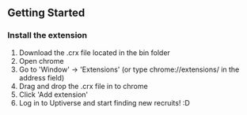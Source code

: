 ## Getting Started

### Install the extension
1. Download the .crx file located in the bin folder
2. Open chrome
3. Go to 'Window' -> 'Extensions' (or type chrome://extensions/ in the address field)
4. Drag and drop the .crx file in to chrome
5. Click 'Add extension'
6. Log in to Uptiverse and start finding new recruits! :D